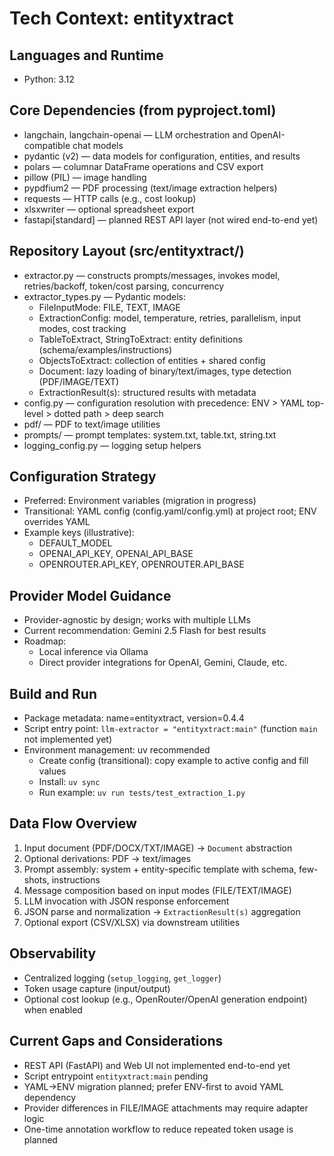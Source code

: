 # Tech Context: entityxtract

## Languages and Runtime
- Python: 3.12

## Core Dependencies (from pyproject.toml)
- langchain, langchain-openai — LLM orchestration and OpenAI-compatible chat models
- pydantic (v2) — data models for configuration, entities, and results
- polars — columnar DataFrame operations and CSV export
- pillow (PIL) — image handling
- pypdfium2 — PDF processing (text/image extraction helpers)
- requests — HTTP calls (e.g., cost lookup)
- xlsxwriter — optional spreadsheet export
- fastapi[standard] — planned REST API layer (not wired end-to-end yet)

## Repository Layout (src/entityxtract/)
- extractor.py — constructs prompts/messages, invokes model, retries/backoff, token/cost parsing, concurrency
- extractor_types.py — Pydantic models:
  - FileInputMode: FILE, TEXT, IMAGE
  - ExtractionConfig: model, temperature, retries, parallelism, input modes, cost tracking
  - TableToExtract, StringToExtract: entity definitions (schema/examples/instructions)
  - ObjectsToExtract: collection of entities + shared config
  - Document: lazy loading of binary/text/images, type detection (PDF/IMAGE/TEXT)
  - ExtractionResult(s): structured results with metadata
- config.py — configuration resolution with precedence: ENV > YAML top-level > dotted path > deep search
- pdf/ — PDF to text/image utilities
- prompts/ — prompt templates: system.txt, table.txt, string.txt
- logging_config.py — logging setup helpers

## Configuration Strategy
- Preferred: Environment variables (migration in progress)
- Transitional: YAML config (config.yaml/config.yml) at project root; ENV overrides YAML
- Example keys (illustrative):
  - DEFAULT_MODEL
  - OPENAI_API_KEY, OPENAI_API_BASE
  - OPENROUTER.API_KEY, OPENROUTER.API_BASE

## Provider Model Guidance
- Provider-agnostic by design; works with multiple LLMs
- Current recommendation: Gemini 2.5 Flash for best results
- Roadmap:
  - Local inference via Ollama
  - Direct provider integrations for OpenAI, Gemini, Claude, etc.

## Build and Run
- Package metadata: name=entityxtract, version=0.4.4
- Script entry point: `llm-extractor = "entityxtract:main"` (function `main` not implemented yet)
- Environment management: uv recommended
  - Create config (transitional): copy example to active config and fill values
  - Install: `uv sync`
  - Run example: `uv run tests/test_extraction_1.py`

## Data Flow Overview
1) Input document (PDF/DOCX/TXT/IMAGE) → `Document` abstraction
2) Optional derivations: PDF → text/images
3) Prompt assembly: system + entity-specific template with schema, few-shots, instructions
4) Message composition based on input modes (FILE/TEXT/IMAGE)
5) LLM invocation with JSON response enforcement
6) JSON parse and normalization → `ExtractionResult(s)` aggregation
7) Optional export (CSV/XLSX) via downstream utilities

## Observability
- Centralized logging (`setup_logging`, `get_logger`)
- Token usage capture (input/output)
- Optional cost lookup (e.g., OpenRouter/OpenAI generation endpoint) when enabled

## Current Gaps and Considerations
- REST API (FastAPI) and Web UI not implemented end-to-end yet
- Script entrypoint `entityxtract:main` pending
- YAML→ENV migration planned; prefer ENV-first to avoid YAML dependency
- Provider differences in FILE/IMAGE attachments may require adapter logic
- One-time annotation workflow to reduce repeated token usage is planned
